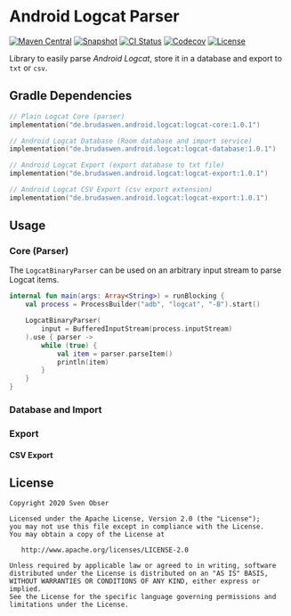 # Android Logcat Parser

[![Maven Central](https://img.shields.io/maven-central/v/de.brudaswen.android.logcat/logcat-core?style=flat-square)](https://search.maven.org/artifact/de.brudaswen.android.logcat/logcat-core)
[![Snapshot](https://img.shields.io/nexus/s/de.brudaswen.android.logcat/logcat-core?label=snapshot&server=https%3A%2F%2Foss.sonatype.org&style=flat-square)](https://oss.sonatype.org/#nexus-search;gav~de.brudaswen.android.logcat~logcat-core~~~)
[![CI Status](https://img.shields.io/github/actions/workflow/status/brudaswen/android-logcat/ci-main.yml?style=flat-square)](https://github.com/brudaswen/android-logcat/actions/workflows/ci-main.yml)
[![Codecov](https://img.shields.io/codecov/c/github/brudaswen/android-logcat?style=flat-square)](https://codecov.io/gh/brudaswen/android-logcat)
[![License](https://img.shields.io/github/license/brudaswen/android-logcat?style=flat-square)](https://www.apache.org/licenses/LICENSE-2.0)

Library to easily parse *Android Logcat*, store it in a database and export to `txt` or `csv`.

## Gradle Dependencies

```kotlin
// Plain Logcat Core (parser)
implementation("de.brudaswen.android.logcat:logcat-core:1.0.1")

// Android Logcat Database (Room database and import service)
implementation("de.brudaswen.android.logcat:logcat-database:1.0.1")

// Android Logcat Export (export database to txt file)
implementation("de.brudaswen.android.logcat:logcat-export:1.0.1")

// Android Logcat CSV Export (csv export extension)
implementation("de.brudaswen.android.logcat:logcat-export:1.0.1")
```

## Usage

### Core (Parser)

The `LogcatBinaryParser` can be used on an arbitrary input stream to parse Logcat items.

```kotlin
internal fun main(args: Array<String>) = runBlocking {
    val process = ProcessBuilder("adb", "logcat", "-B").start()

    LogcatBinaryParser(
        input = BufferedInputStream(process.inputStream)
    ).use { parser ->
        while (true) {
            val item = parser.parseItem()
            println(item)
        }
    }
}
```

### Database and Import

### Export

#### CSV Export

## License

```
Copyright 2020 Sven Obser

Licensed under the Apache License, Version 2.0 (the "License");
you may not use this file except in compliance with the License.
You may obtain a copy of the License at

   http://www.apache.org/licenses/LICENSE-2.0

Unless required by applicable law or agreed to in writing, software
distributed under the License is distributed on an "AS IS" BASIS,
WITHOUT WARRANTIES OR CONDITIONS OF ANY KIND, either express or implied.
See the License for the specific language governing permissions and
limitations under the License.
```
